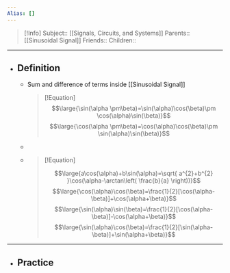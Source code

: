 ```yaml
---
Alias: []
---
```

> [!Info]
> Subject:: [[Signals, Circuits, and Systems]]
> Parents:: [[Sinusoidal Signal]]
> Friends:: 
> Children:: 
---
- ## Definition
	- Sum and difference of terms inside [[Sinusoidal Signal]]
	  > [!Equation]
	  > $$\large{\sin(\alpha \pm\beta)=\sin(\alpha)\cos(\beta)\pm \cos(\alpha)\sin(\beta)}$$
	  > $$\large{\cos(\alpha \pm\beta)=\cos(\alpha)\cos(\beta)\pm \sin(\alpha)\sin(\beta)}$$
	- 
	- > [!Equation]
	  > 
	  > $$\large{a\cos(\alpha)+b\sin(\alpha)=\sqrt{ a^{2}+b^{2} }\cos(\alpha-\arctan\left( \frac{b}{a} \right))}$$
	  > $$\large{\cos(\alpha)\cos(\beta)=\frac{1}{2}[\cos(\alpha-\beta)]+\cos(\alpha+\beta)}$$
	  > $$\large{\sin(\alpha)\sin(\beta)=\frac{1}{2}[\cos(\alpha-\beta)]-\cos(\alpha+\beta)}$$
	  > $$\large{\sin(\alpha)\cos(\beta)=\frac{1}{2}[\sin(\alpha-\beta)]+\sin(\alpha+\beta)}$$
---
- ## Practice